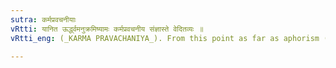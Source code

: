 ```yaml
---
sutra: कर्मप्रवचनीयाः
vRtti: यानित ऊर्द्ध्वमनुक्रमिष्यामः कर्मप्रवचनीय संज्ञास्ते वेदितव्यः ॥
vRtti_eng: (_KARMA PRAVACHANIYA_). From this point as far as aphorism (I. 4. 97) the particles treated of, are to be understood as having the name of _karma_-_pravachaniya_.

---
```

